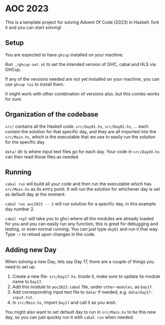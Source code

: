 # AOC 2023

This is a template project for solving Advent Of Code (2023) in Haskell: fork it and you can start solving!

## Setup

You are expected to have `ghcup` installed on your machine.

Run `./ghcup-set.sh` to set the intended version of GHC, cabal and HLS via GHCup.

If any of the versions needed are not yet installed on your machine, you can use `ghcup tui` to install them.

It might work with other combination of versions also, but this combo works for sure.

## Organization of the codebase

`src/` contains all the Haskell code. `src/Day01.hs`, `src/Day02.hs`, ... each contain the solution
for that specific day, and they are all imported into the `src/Main.hs`, which is the executable
that we use to easily run the solution for the specific day.

`data/` dir is where input text files go for each day.
Your code in `src/DayXX.hs` can then read those files as needed.

## Running

`cabal run` will build all your code and then run the executable which has `src/Main.hs` as its entry point. It will run the solution for whichever day is set as default day at the moment.

`cabal run aoc2023 -- 2` will run solution for a specific day, in this example day number 2.

`cabal repl` will take you to ghci where all the modules are already loaded for you and
you can easily run any function, this is great for debugging and testing, or even normal running.
You can just type `day01` and run it that way. Type `:r` to reload upon changes in the code.

## Adding new Day

When solving a new Day, lets say Day 17, there are a couple of things you need to set up:
1. Create a new file: `src/Day17.hs`. Inside it, make sure to update its module name to `Day17`.
2. Add this module to `aoc2023.cabal` file, under `other-modules`, as `Day17`.
3. Add corresponding input text file to `data/` if needed, e.g. `data/day17-input.txt`.
4. In `src/Main.hs`, import `Day17` and call it as you wish.

You might also want to set default day to run in `src/Main.hs` to be this new day, so
you can just quickly run it with `cabal run` when needed.
